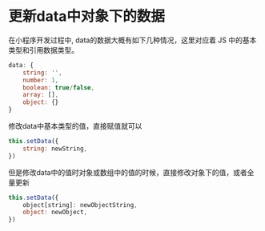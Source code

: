 
# 更新data中对象下的数据
在小程序开发过程中, data的数据大概有如下几种情况，这里对应着 JS 中的基本类型和引用数据类型。

```javascript
data: {
    string: '',
    number: 1,
    boolean: true/false,
    array: [],
    object: {}
}
```
修改data中基本类型的值，直接赋值就可以

```javascript
this.setData({
    string: newString,
})
```

但是修改data中的值时对象或数组中的值的时候，直接修改对象下的值，或者全量更新

```javascript
this.setData({
    object[string]: newObjectString,
    object: newObject,
})
```